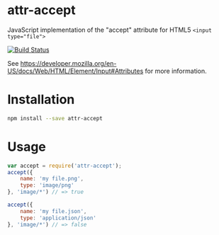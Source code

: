 # attr-accept
JavaScript implementation of the "accept" attribute for HTML5 `<input type="file">`

[![Build Status](https://travis-ci.org/okonet/attr-accept.svg?branch=master)](https://travis-ci.org/okonet/attr-accept)

See https://developer.mozilla.org/en-US/docs/Web/HTML/Element/Input#Attributes for more information.

Installation
=====
```sh
npm install --save attr-accept
```

Usage
=====
```javascript
var accept = require('attr-accept');
accept({
    name: 'my file.png',
    type: 'image/png'
}, 'image/*') // => true

accept({
    name: 'my file.json',
    type: 'application/json'
}, 'image/*') // => false
```
